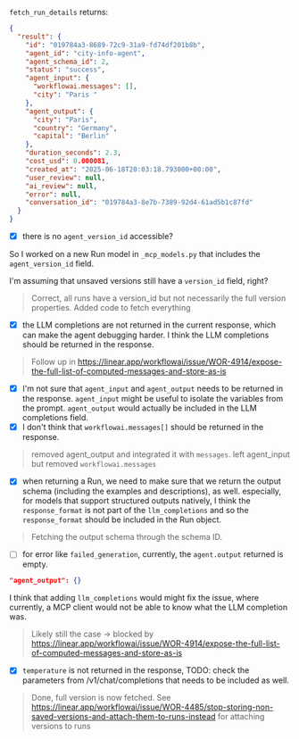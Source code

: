 `fetch_run_details` returns:

```json
{
  "result": {
    "id": "019784a3-8689-72c9-31a9-fd74df201b8b",
    "agent_id": "city-info-agent",
    "agent_schema_id": 2,
    "status": "success",
    "agent_input": {
      "workflowai.messages": [],
      "city": "Paris "
    },
    "agent_output": {
      "city": "Paris",
      "country": "Germany",
      "capital": "Berlin"
    },
    "duration_seconds": 2.3,
    "cost_usd": 0.000081,
    "created_at": "2025-06-18T20:03:18.793000+00:00",
    "user_review": null,
    "ai_review": null,
    "error": null,
    "conversation_id": "019784a3-8e7b-7389-92d4-61ad5b1c87fd"
  }
}
```

- [x] there is no `agent_version_id` accessible?

So I worked on a new Run model in `_mcp_models.py` that includes the `agent_version_id` field.

I'm assuming that unsaved versions still have a `version_id` field, right?

> Correct, all runs have a version_id but not necessarily the full version properties. Added code to fetch everything

- [x] the LLM completions are not returned in the current response, which can make the agent debugging harder. I think the LLM completions should be returned in the response.

> Follow up in https://linear.app/workflowai/issue/WOR-4914/expose-the-full-list-of-computed-messages-and-store-as-is

- [x] I'm not sure that `agent_input` and `agent_output` needs to be returned in the response. `agent_input` might be useful to isolate the variables from the prompt. `agent_output` would actually be included in the LLM completions field.
- [x] I don't think that `workflowai.messages[]` should be returned in the response.

> removed agent_output and integrated it with `messages`. left agent_input but removed `workflowai.messages`

- [x] when returning a Run, we need to make sure that we return the output schema (including the examples and descriptions), as well. especially, for models that support structured outputs natively, I think the `response_format` is not part of the `llm_completions` and so the `response_format` should be included in the Run object.

> Fetching the output schema through the schema ID.

- [ ] for error like `failed_generation`, currently, the `agent.output` returned is empty.

```json
"agent_output": {}
```

I think that adding `llm_completions` would might fix the issue, where currently, a MCP client would not be able to know what the LLM completion was.

> Likely still the case -> blocked by https://linear.app/workflowai/issue/WOR-4914/expose-the-full-list-of-computed-messages-and-store-as-is

- [x] `temperature` is not returned in the response, TODO: check the parameters from /v1/chat/completions that needs to be included as well.

> Done, full version is now fetched. See https://linear.app/workflowai/issue/WOR-4485/stop-storing-non-saved-versions-and-attach-them-to-runs-instead for attaching versions to runs
